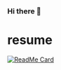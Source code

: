 ### Hi there 👋
# resume #
[![ReadMe Card](https://github-readme-stats.vercel.app/api/pin/?AmbroseRen=anuraghazra&repo=github-readme-stats)](https://github.com/anuraghazra/github-readme-stats)

<!--
**AmbroseRen/AmbroseRen** is a ✨ _special_ ✨ repository because its `README.md` (this file) appears on your GitHub profile.

Here are some ideas to get you started:

- 🔭 I’m currently working on ...
- 🌱 I’m currently learning ...
- 👯 I’m looking to collaborate on ...
- 🤔 I’m looking for help with ...
- 💬 Ask me about ...
- 📫 How to reach me: ...
- 😄 Pronouns: ...
- ⚡ Fun fact: ...
-->

